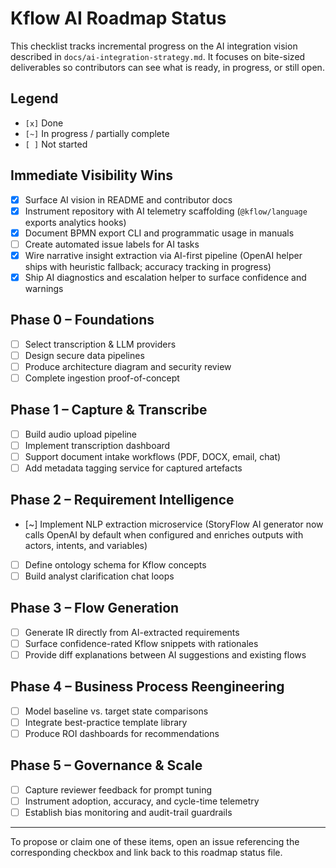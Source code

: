 # Kflow AI Roadmap Status

This checklist tracks incremental progress on the AI integration vision described in `docs/ai-integration-strategy.md`. It focuses on bite-sized deliverables so contributors can see what is ready, in progress, or still open.

## Legend
- `[x]` Done
- `[~]` In progress / partially complete
- `[ ]` Not started

## Immediate Visibility Wins
- [x] Surface AI vision in README and contributor docs
- [x] Instrument repository with AI telemetry scaffolding (`@kflow/language` exports analytics hooks)
- [x] Document BPMN export CLI and programmatic usage in manuals
- [ ] Create automated issue labels for AI tasks
- [x] Wire narrative insight extraction via AI-first pipeline (OpenAI helper ships with heuristic fallback; accuracy tracking in progress)
- [x] Ship AI diagnostics and escalation helper to surface confidence and warnings

## Phase 0 – Foundations
- [ ] Select transcription & LLM providers
- [ ] Design secure data pipelines
- [ ] Produce architecture diagram and security review
- [ ] Complete ingestion proof-of-concept

## Phase 1 – Capture & Transcribe
- [ ] Build audio upload pipeline
- [ ] Implement transcription dashboard
- [ ] Support document intake workflows (PDF, DOCX, email, chat)
- [ ] Add metadata tagging service for captured artefacts

## Phase 2 – Requirement Intelligence
- [~] Implement NLP extraction microservice (StoryFlow AI generator now calls OpenAI by default when configured and enriches outputs with actors, intents, and variables)
- [ ] Define ontology schema for Kflow concepts
- [ ] Build analyst clarification chat loops

## Phase 3 – Flow Generation
- [ ] Generate IR directly from AI-extracted requirements
- [ ] Surface confidence-rated Kflow snippets with rationales
- [ ] Provide diff explanations between AI suggestions and existing flows

## Phase 4 – Business Process Reengineering
- [ ] Model baseline vs. target state comparisons
- [ ] Integrate best-practice template library
- [ ] Produce ROI dashboards for recommendations

## Phase 5 – Governance & Scale
- [ ] Capture reviewer feedback for prompt tuning
- [ ] Instrument adoption, accuracy, and cycle-time telemetry
- [ ] Establish bias monitoring and audit-trail guardrails

---

To propose or claim one of these items, open an issue referencing the corresponding checkbox and link back to this roadmap status file.
